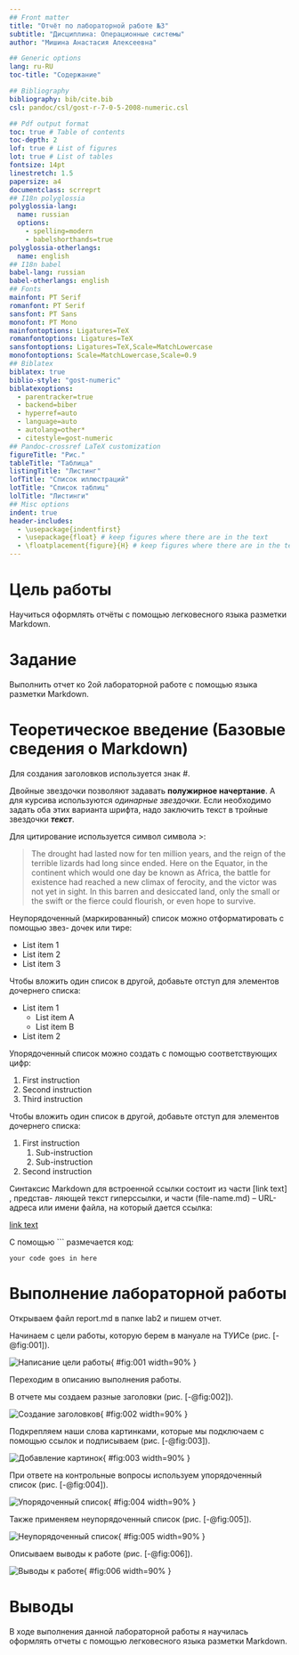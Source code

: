 ```yaml
---
## Front matter
title: "Отчёт по лабораторной работе №3"
subtitle: "Дисциплина: Операционные системы"
author: "Мишина Анастасия Алексеевна"

## Generic options
lang: ru-RU
toc-title: "Содержание"

## Bibliography
bibliography: bib/cite.bib
csl: pandoc/csl/gost-r-7-0-5-2008-numeric.csl

## Pdf output format
toc: true # Table of contents
toc-depth: 2
lof: true # List of figures
lot: true # List of tables
fontsize: 14pt
linestretch: 1.5
papersize: a4
documentclass: scrreprt
## I18n polyglossia
polyglossia-lang:
  name: russian
  options:
	- spelling=modern
	- babelshorthands=true
polyglossia-otherlangs:
  name: english
## I18n babel
babel-lang: russian
babel-otherlangs: english
## Fonts
mainfont: PT Serif
romanfont: PT Serif
sansfont: PT Sans
monofont: PT Mono
mainfontoptions: Ligatures=TeX
romanfontoptions: Ligatures=TeX
sansfontoptions: Ligatures=TeX,Scale=MatchLowercase
monofontoptions: Scale=MatchLowercase,Scale=0.9
## Biblatex
biblatex: true
biblio-style: "gost-numeric"
biblatexoptions:
  - parentracker=true
  - backend=biber
  - hyperref=auto
  - language=auto
  - autolang=other*
  - citestyle=gost-numeric
## Pandoc-crossref LaTeX customization
figureTitle: "Рис."
tableTitle: "Таблица"
listingTitle: "Листинг"
lofTitle: "Список иллюстраций"
lotTitle: "Список таблиц"
lolTitle: "Листинги"
## Misc options
indent: true
header-includes:
  - \usepackage{indentfirst}
  - \usepackage{float} # keep figures where there are in the text
  - \floatplacement{figure}{H} # keep figures where there are in the text
---
```


# Цель работы

Научиться оформлять отчёты с помощью легковесного языка разметки Markdown.

# Задание

Выполнить отчет ко 2ой лабораторной работе с помощью языка разметки Markdown.

# Теоретическое введение (Базовые сведения о Markdown)

Для создания заголовков используется знак #.

Двойные звездочки позволяют задавать **полужирное начертание**. А для курсива используются *одинарные звездочки*. Если необходимо задать оба этих варианта шрифта, надо заключить текст в тройные звездочки ***текст***.

Для цитирование используется символ символа >:

> The drought had lasted now for ten million years, and the reign of
the terrible lizards had long since ended. Here on the Equator, in
the continent which would one day be known as Africa, the battle
for existence had reached a new climax of ferocity, and the victor
was not yet in sight. In this barren and desiccated land, only the
small or the swift or the fierce could flourish, or even hope to
survive.

Неупорядоченный (маркированный) список можно отформатировать с помощью звез-
дочек или тире:

- List item 1
- List item 2
- List item 3

Чтобы вложить один список в другой, добавьте отступ для элементов дочернего списка:

- List item 1
    - List item A
    - List item B
- List item 2

Упорядоченный список можно создать с помощью соответствующих цифр:

1. First instruction
2. Second instruction
3. Third instruction

Чтобы вложить один список в другой, добавьте отступ для элементов дочернего списка:

1. First instruction
    1. Sub-instruction
    1. Sub-instruction
2. Second instruction

Синтаксис Markdown для встроенной ссылки состоит из части [link text] , представ-
ляющей текст гиперссылки, и части (file-name.md) – URL-адреса или имени файла,
на который дается ссылка:

[link text](file-name.md)

С помощью ``` размечается код:

``` language
your code goes in here
```

# Выполнение лабораторной работы

Открываем файл report.md в папке lab2 и пишем отчет.

Начинаем с цели работы, которую берем в мануале на ТУИСе (рис. [-@fig:001]).

![Написание цели работы](image/fig1.png){ #fig:001 width=90% }

Переходим в описанию выполнения работы.

В отчете мы создаем разные заголовки (рис. [-@fig:002]).

![Создание заголовков](image/fig2.png){ #fig:002 width=90% }

Подкрепляем наши слова картинками, которые мы подключаем с помощью ссылок и подписываем (рис. [-@fig:003]).

![Добавление картинок](image/fig3.png){ #fig:003 width=90% }

При ответе на контрольные вопросы используем упорядоченный список (рис. [-@fig:004]).

![Упорядоченный список](image/fig4.png){ #fig:004 width=90% }

Также применяем неупорядоченный список (рис. [-@fig:005]).

![Неупорядоченный список](image/fig5.png){ #fig:005 width=90% }

Описываем выводы к работе (рис. [-@fig:006]).

![Выводы к работе](image/fig6.png){ #fig:006 width=90% }

# Выводы

В ходе выполнения данной лабораторной работы я научилась оформлять отчеты с помощью легковесного языка разметки Markdown.
